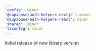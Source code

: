```yaml
---
'config': minor
'@supabase/auth-helpers-nextjs': minor
'@supabase/auth-helpers-react': minor
'shared': minor
'tsconfig': minor
---
```


Initial release of new library version
